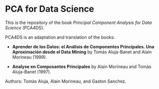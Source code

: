 # PCA for Data Science

This is the repository of the book 
_Principal Component Analysis for Data Science_ (PCA4DS).

PCA4DS is an adaptation and translation of the books:

- __Aprender de los Datos: el Análisis de Componentes Principales. Una Aproximación desde el Data Mining__ 
by Tomàs Aluja-Banet and Alain Morineau (1999).

- __Analyse en Composantes Principales__ 
by Alain Morineau and Tomàs Aluja-Banet (1997).


Authors: Tomàs Aluja, Alain Morineau, and Gaston Sanchez.
